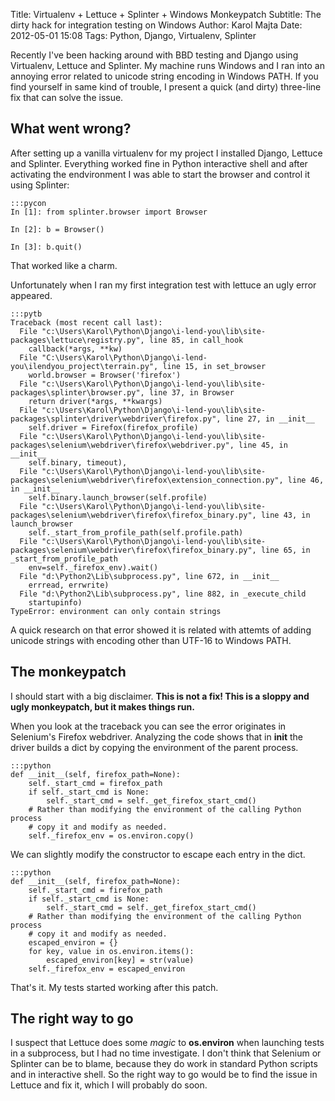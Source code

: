 Title: Virtualenv + Lettuce + Splinter + Windows Monkeypatch
Subtitle: The dirty hack for integration testing on Windows
Author: Karol Majta
Date: 2012-05-01 15:08 
Tags: Python, Django, Virtualenv, Splinter

Recently I've been hacking around with BBD testing and Django using Virtualenv,
Lettuce and Splinter. My machine runs Windows and I ran into an annoying 
error related to unicode string encoding in Windows PATH. If you find
yourself in same kind of trouble, I present a quick (and dirty) three-line
fix that can solve the issue.

## What went wrong?

After setting up a vanilla virtualenv for my project I installed Django,
Lettuce and Splinter. Everything worked fine in Python interactive shell
and after activating the endvironment I was able to start the browser and
control it using Splinter:
 
    :::pycon
    In [1]: from splinter.browser import Browser

    In [2]: b = Browser()

    In [3]: b.quit()

That worked like a charm.

Unfortunately when I ran my first integration test with lettuce an ugly error
appeared.
 
    :::pytb
    Traceback (most recent call last):
      File "c:\Users\Karol\Python\Django\i-lend-you\lib\site-packages\lettuce\registry.py", line 85, in call_hook
        callback(*args, **kw)
      File "C:\Users\Karol\Python\Django\i-lend-you\ilendyou_project\terrain.py", line 15, in set_browser
        world.browser = Browser('firefox')
      File "c:\Users\Karol\Python\Django\i-lend-you\lib\site-packages\splinter\browser.py", line 37, in Browser
        return driver(*args, **kwargs)
      File "c:\Users\Karol\Python\Django\i-lend-you\lib\site-packages\splinter\driver\webdriver\firefox.py", line 27, in __init__
        self.driver = Firefox(firefox_profile)
      File "c:\Users\Karol\Python\Django\i-lend-you\lib\site-packages\selenium\webdriver\firefox\webdriver.py", line 45, in __init__
        self.binary, timeout),
      File "c:\Users\Karol\Python\Django\i-lend-you\lib\site-packages\selenium\webdriver\firefox\extension_connection.py", line 46, in __init__
        self.binary.launch_browser(self.profile)
      File "c:\Users\Karol\Python\Django\i-lend-you\lib\site-packages\selenium\webdriver\firefox\firefox_binary.py", line 43, in launch_browser
        self._start_from_profile_path(self.profile.path)
      File "c:\Users\Karol\Python\Django\i-lend-you\lib\site-packages\selenium\webdriver\firefox\firefox_binary.py", line 65, in _start_from_profile_path
        env=self._firefox_env).wait()
      File "d:\Python2\Lib\subprocess.py", line 672, in __init__
        errread, errwrite)
      File "d:\Python2\Lib\subprocess.py", line 882, in _execute_child
        startupinfo)
    TypeError: environment can only contain strings

A quick research on that error showed it is related with attemts of adding
unicode strings with encoding other than UTF-16 to Windows PATH.

## The monkeypatch

I should start with a big disclaimer. **This is not a fix! This is a sloppy
and ugly monkeypatch, but it makes things run.**

When you look at the traceback you can see the error originates in Selenium's
Firefox webdriver. Analyzing the code shows that in **__init__** the driver
builds a dict by copying the environment of the parent process.

    :::python
    def __init__(self, firefox_path=None):
        self._start_cmd = firefox_path
        if self._start_cmd is None:
            self._start_cmd = self._get_firefox_start_cmd()
        # Rather than modifying the environment of the calling Python process
        # copy it and modify as needed.
        self._firefox_env = os.environ.copy()

We can slightly modify the constructor to escape each entry in the dict.

    :::python
    def __init__(self, firefox_path=None):
        self._start_cmd = firefox_path
        if self._start_cmd is None:
            self._start_cmd = self._get_firefox_start_cmd()
        # Rather than modifying the environment of the calling Python process
        # copy it and modify as needed.
        escaped_environ = {}
        for key, value in os.environ.items():
            escaped_environ[key] = str(value)
        self._firefox_env = escaped_environ

That's it. My tests started working after this patch.

## The right way to go

I suspect that Lettuce does some *magic* to **os.environ** when launching
tests in a subprocess, but I had no time investigate. I don't think that
Selenium or Splinter can be to blame, because they do work in standard
Python scripts and in interactive shell. So the right way to go would be
to find the issue in Lettuce and fix it, which I will probably do soon.
